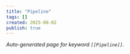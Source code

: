 ```yaml
---
title: "Pipeline"
tags: []
created: 2025-08-02
publish: true
---
```


_Auto-generated page for keyword `[[Pipeline]]`._
